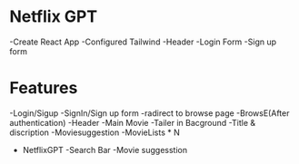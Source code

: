 # Netflix GPT
   -Create React App
   -Configured Tailwind
   -Header
   -Login Form
   -Sign up form  


# Features
  -Login/Sigup
     -SignIn/Sign up form
     -radirect to browse page
  -BrowsE(After authentication)
     -Header
     -Main Movie
         -Tailer in Bacground
         -Title & discription
         -Moviesuggestion
         -MovieLists * N
  - NetflixGPT
     -Search Bar
     -Movie suggesstion   